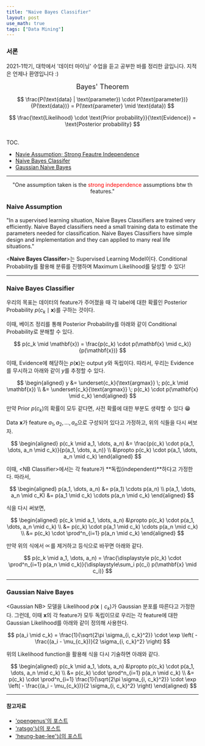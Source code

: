 ```yaml
---
title: "Naive Bayes Classifier"
layout: post
use_math: true
tags: ["Data Mining"]
---
```


### 서론
2021-1학기, 대학에서 '데이터 마이닝' 수업을 듣고 공부한 바를 정리한 글입니다. 지적은 언제나 환영입니다 :)

<div class="statement" markdown="1" align="center">

<span class="statement-title" style="font-size: large">Bayes' Theorem</span><br>

$$
\frac{P(\text{data} | \text{parameter}) \cdot P(\text{parameter})}{P(\text{data})} = P(\text{parameter} \mid \text{data})
$$

$$
\frac{\text{Likelihood} \cdot \text{Prior probability}}{\text{Evidence}} = \text{Posterior probability}
$$

</div>

<br><span class="statement-title">TOC.</span><br>

- [Navie Assumption; Strong Feautre Independence](#naive-assumption)
- [Naive Bayes Classifer](#naive-bayes-classifier)
- [Gaussian Naive Bayes](#gaussian-naive-bayes)

<hr/>

<div class="statement" markdown="1" align="center">

"One assumption taken is the <span style="color:red;">strong independence</span> assumptions btw th features."

</div>

### Naive Assumption

"In a supervised learning situation, Naive Bayes Classifiers are trained very efficiently. Naive Bayed classifiers need a small training data to estimate the parameters needed for classification. Naive Bayes Classifiers have simple design and implementation and they can applied to many real life situations."

\<**Naive Bayes Classifer**\>는 Supervised Learning Model이다. Conditional Probability를 활용해 분류를 진행하며 Maximum Likelihood를 달성할 수 있다!

<hr/>

### Naive Bayes Classifier

우리의 목표는 데이터의 feature가 주어졌을 때 각 label에 대한 확률인 Posterior Probability $p(c_k \mid \mathbf{x})$를 구하는 것이다.

이때, 베이즈 정리를 통해 Posterior Probability를 아래와 같이 Conditional Probability로 분해할 수 있다.

$$
p(c_k \mid \mathbf{x}) = \frac{p(c_k) \cdot p(\mathbf{x} \mid c_k)}{p(\mathbf{x})}
$$

이때, Evidence에 해당하는 $p(\mathbf{x})$는 output $y$와 독립이다. 따라서, 우리는 Evidence를 무시하고 아래와 같이 $y$를 추정할 수 있다.

$$
\begin{aligned}
y 
&= \underset{c_k}{\text{argmax}} \; p(c_k \mid \mathbf{x}) \\
&= \underset{c_k}{\text{argmax}} \; p(c_k) \cdot p(\mathbf{x} \mid c_k) 
\end{aligned}
$$

만약 Prior $p(c_k)$의 확률이 모두 같다면, 사전 확률에 대한 부분도 생략할 수 있다 😁

Data $\mathbf{x}$가 feature $a_1, a_2, \dots, a_n$으로 구성되어 있다고 가정하고, 위의 식들을 다시 써보자.

$$
\begin{aligned}
p(c_k \mid a_1, \dots, a_n) 
&= \frac{p(c_k) \cdot p(a_1, \dots, a_n \mid c_k)}{p(a_1, \dots, a_n)} \\
&\propto p(c_k) \cdot p(a_1, \dots, a_n \mid c_k)
\end{aligned}
$$

이때, \<NB Classifier\>에서는 각 feature가 **독립(independent)**하다고 가정한다. 따라서,

$$
\begin{aligned}
p(a_1, \dots, a_n) &= p(a_1) \cdots p(a_n) \\
p(a_1, \dots, a_n \mid c_K) &= p(a_1 \mid c_k) \cdots p(a_n \mid c_k)
\end{aligned}
$$

식을 다시 써보면,

$$
\begin{aligned}
p(c_k \mid a_1, \dots, a_n) 
&\propto p(c_k) \cdot p(a_1, \dots, a_n \mid c_k) \\
&= p(c_k) \cdot p(a_1 \mid c_k) \cdots p(a_n \mid c_k) \\
&= p(c_k) \cdot \prod^n_{i=1} p(a_n \mid c_k)
\end{aligned}
$$

만약 위의 식에서 $\propto$를 제거하고 등식으로 바꾸면 아래와 같다.

$$
p(c_k \mid a_1, \dots, a_n) 
= \frac{\displaystyle p(c_k) \cdot \prod^n_{i=1} p(a_n \mid c_k)}{\displaystyle\sum_i p(c_i) p(\mathbf{x} \mid c_i)}
$$

<hr/>

### Gaussian Naive Bayes

\<Gaussian NB\> 모델을 Likelihood $p(\mathbf{x} \mid c_k)$가 Gaussian 분포를 따른다고 가정한다. 그런데, 이때 $\mathbf{x}$의 각 feature가 모두 독립이므로 우리는 각 feature에 대한 Gaussian Likelihood를 아래와 같이 정의해 사용한다.

$$
p(a_i \mid c_k) = \frac{1}{\sqrt{2\pi \sigma_{i, c_k}^2}} \cdot \exp \left( - \frac{(a_i - \mu_{c_k})}{2 \sigma_{i, c_k}^2} \right)
$$

위의 Likelihood function을 활용해 식을 다시 기술하면 아래와 같다.

$$
\begin{aligned}
p(c_k \mid a_1, \dots, a_n) 
&\propto p(c_k) \cdot p(a_1, \dots, a_n \mid c_k) \\
&= p(c_k) \cdot \prod^n_{i=1} p(a_n \mid c_k) \\
&= p(c_k) \cdot \prod^n_{i=1} \frac{1}{\sqrt{2\pi \sigma_{i, c_k}^2}} \cdot \exp \left( - \frac{(a_i - \mu_{c_k})}{2 \sigma_{i, c_k}^2} \right)
\end{aligned}
$$

<hr/>

#### 참고자료

- ['opengenus'의 포스트](https://iq.opengenus.org/gaussian-naive-bayes/)
- ['ratsgo'님의 포스트](https://ratsgo.github.io/machine%20learning/2017/05/18/naive/)
- ['heung-bae-lee'님의 포스트](https://heung-bae-lee.github.io/2020/04/14/machine_learning_08/)